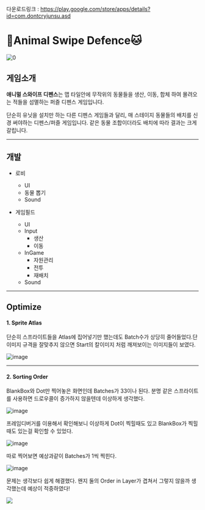 다운로드링크 : https://play.google.com/store/apps/details?id=com.dontcryjunsu.asd

# 🐶Animal Swipe Defence🐱

![0](https://user-images.githubusercontent.com/31693348/81091380-1f0c5b00-8f3a-11ea-9ef4-57be6bfa1ccc.png)



## 게임소개

**애니멀 스와이프 디펜스**는 맵 타일안에 무작위의 동물들을 생산, 이동, 합체 하여 몰려오는 적들을 섬멸하는 퍼즐 디펜스 게임입니다. 

단순히 유닛을 설치만 하는 다른 디펜스 게임들과 달리, 매 스테이지 동물들의 배치를 신경 써야하는 디펜스/퍼즐 게임입니다. 같은 동물 조합이더라도 배치에 따라 결과는 크게 갈립니다.

***

## 개발

- 로비

  - UI
  - 동물 뽑기
  - Sound

- 게임필드

  - UI
  - Input
    - 생산
    - 이동
  - InGame
    - 자원관리
    - 전투
    - 재배치
  - Sound

***

## Optimize

#### 1. Sprite Atlas

단순히 스프라이트들을 Atlas에 집어넣기만 했는데도 Batch수가 상당히 줄어들었다.단 이미지 규격을 잘맞추지 않으면 Start의 칼이미지 처럼 깨져보이는 이미지들이 보였다.

![image](https://user-images.githubusercontent.com/31693348/109277152-42521f00-785a-11eb-9aeb-f7b7aebae784.png)

***

#### 2. Sorting Order

BlankBox와 Dot만 찍어놓은 화면인데 Batches가 33이나 된다. 분명 같은 스프라이트를 사용하면 드로우콜이 증가하지 않을텐데 이상하게 생각했다.

![image](https://user-images.githubusercontent.com/31693348/109477481-6c564c00-7abb-11eb-859f-c706efa2960b.png)

프레임디버거를 이용해서 확인해보니 이상하게 Dot이 찍힐때도 있고 BlankBox가 찍힐때도 있는걸 확인할 수 있었다. 

![image](https://user-images.githubusercontent.com/31693348/109477922-f56d8300-7abb-11eb-91a5-63b48821ba84.png)

따로 찍어보면 예상과같이 Batches가 1씩 찍힌다.

![image](https://user-images.githubusercontent.com/31693348/109478095-2948a880-7abc-11eb-8494-5561e135bf05.png)

문제는 생각보다 쉽게 해결했다. 왠지 둘의 Order in Layer가 겹쳐서 그렇지 않을까 생각했는데 예상이 적중하였다!

![](https://user-images.githubusercontent.com/31693348/109478243-572ded00-7abc-11eb-90f9-b0d685997fa8.png)

